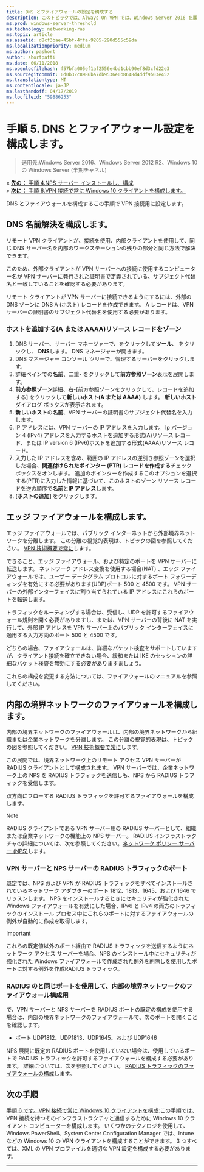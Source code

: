 ```yaml
---
title: DNS とファイアウォールの設定を構成する
description: このトピックでは、Always On VPN では、Windows Server 2016 を展開するための詳細な手順を説明します。
ms.prod: windows-server-threshold
ms.technology: networking-ras
ms.topic: article
ms.assetid: d8cf3bae-45bf-4ffa-9205-290d555c59da
ms.localizationpriority: medium
ms.author: pashort
author: shortpatti
ms.date: 06/11/2018
ms.openlocfilehash: f57bfa005ef1af2556e4bd1cbb90ef8d3cfd22e3
ms.sourcegitcommit: 0d0b32c8986ba7db9536e0b8648d4ddf9b03e452
ms.translationtype: MT
ms.contentlocale: ja-JP
ms.lasthandoff: 04/17/2019
ms.locfileid: "59886253"
---
```

# <a name="step-5-configure-dns-and-firewall-settings"></a>手順 5. DNS とファイアウォール設定を構成します。

>適用先:Windows Server 2016、Windows Server 2012 R2、Windows 10 の Windows Server (半期チャネル)

&#171;  [**先の：** 手順 4.NPS サーバー インストールし、構成](vpn-deploy-nps.md)<br>
&#187;  [**次に：** 手順 6.VPN 接続で常に Windows 10 クライアントを構成します。](vpn-deploy-client-vpn-connections.md)

DNS とファイアウォールを構成するこの手順で VPN 接続用に設定します。

## <a name="configure-dns-name-resolution"></a>DNS 名前解決を構成します。

リモート VPN クライアントが、接続を使用、内部クライアントを使用して、同じ DNS サーバー名を内部のワークステーションの残りの部分と同じ方法で解決できます。 

このため、外部クライアントが VPN サーバーへの接続に使用するコンピューター名が VPN サーバーに発行された証明書で定義されている、サブジェクト代替名と一致していることを確認する必要があります。

リモート クライアントが VPN サーバーに接続できるようにするには、外部の DNS ゾーンに DNS A (ホスト) レコードを作成できます。 A レコードは、VPN サーバーの証明書のサブジェクト代替名を使用する必要があります。


### <a name="to-add-a-host-a-or-aaaa-resource-record-to-a-zone"></a>ホストを追加する\(A または AAAA\)リソース レコードをゾーン

1. DNS サーバー、サーバー マネージャーで、をクリックして**ツール**、 をクリックし、 **DNS**します。 DNS マネージャーが開きます。
2. DNS マネージャー コンソール ツリーで、管理するサーバーをクリックします。
3. 詳細ペインでの**名前**、二重\- をクリックして**前方参照ゾーン**表示を展開します。
4. **前方参照ゾーン**詳細、右\-[前方参照ゾーンをクリックして、レコードを追加する] をクリックして**新しいホスト\(A または AAAA\)** します。 **新しいホスト** ダイアログ ボックスが表示されます。
5. **新しいホスト**の**名前**、VPN サーバーの証明書のサブジェクト代替名を入力します。
6. IP アドレスには、VPN サーバーの IP アドレスを入力します。 Ip バージョン 4 (IPv4) アドレスを入力するホストを追加する形式\(A\)リソース レコード、または IP version 6 \(IPv6\)ホストを追加する形式\(AAAA\)リソース レコード。
7. 入力した IP アドレスを含め、範囲の IP アドレスの逆引き参照ゾーンを選択した場合、**関連付けられたポインター (PTR) レコードを作成する**チェック ボックスをオンします。  追加のポインターを作成するこのオプションを選択する\(PTR\)に入力した情報に基づいて、このホストのゾーン リソース レコードを逆の順序で**名前**と**IP アドレス**します。
8. **[ホストの追加]** をクリックします。

## <a name="configure-the-edge-firewall"></a>エッジ ファイアウォールを構成します。

エッジ ファイアウォールでは、パブリック インターネットから外部境界ネットワークを分離します。 この分離の視覚的表現は、トピックの図を参照してください。 [VPN 技術概要で常に](../always-on-vpn-technology-overview.md)します。

できること、エッジ ファイアウォール、および特定のポートを VPN サーバーに転送します。 ネットワーク アドレス変換を使用する場合\(NAT\) 、エッジ ファイアウォールでは、ユーザー データグラム プロトコルに対するポート フォワーディングを有効にする必要があります\(UDP\)ポート 500 と 4500 です。 VPN サーバーの外部インターフェイスに割り当てられている IP アドレスにこれらのポートを転送します。

トラフィックをルーティングする場合は、受信し、UDP を許可するファイアウォール規則を開く必要がありますし、または、VPN サーバーの背後に NAT を実行して、外部 IP アドレスを VPN サーバー上のパブリック インターフェイスに適用する入力方向のポート 500 と 4500 です。

どちらの場合、ファイアウォールは、詳細なパケット検査をサポートしていますが、クライアント接続を確立できない場合、緩和または IKE のセッションの詳細なパケット検査を無効にする必要がありますましょう。

これらの構成を変更する方法については、ファイアウォールのマニュアルを参照してください。

## <a name="configure-the-internal-perimeter-network-firewall"></a>内部の境界ネットワークのファイアウォールを構成します。

内部の境界ネットワークのファイアウォールは、内部の境界ネットワークから組織または企業ネットワークを分離します。 この分離の視覚的表現は、トピックの図を参照してください。 [VPN 技術概要で常に](../always-on-vpn-technology-overview.md)します。

この展開では、境界ネットワーク上のリモート アクセス VPN サーバーが RADIUS クライアントとして構成されます。  VPN サーバーでは、企業ネットワーク上の NPS を RADIUS トラフィックを送信しも、NPS から RADIUS トラフィックを受信します。

双方向にフローする RADIUS トラフィックを許可するファイアウォールを構成します。


>[!NOTE]
>RADIUS クライアントである VPN サーバー用の RADIUS サーバーとして、組織または企業ネットワークの機能上の NPS サーバー。 RADIUS インフラストラクチャの詳細については、次を参照してください。[ネットワーク ポリシー サーバー (NPS)](../../../../../networking/technologies/nps/nps-top.md)します。

### <a name="radius-traffic-ports-on-the-vpn-server-and-nps-server"></a>VPN サーバーと NPS サーバーの RADIUS トラフィックのポート

既定では、NPS および VPN が RADIUS トラフィックをすべてインストールされているネットワーク アダプターのポート 1812、1813、1645、および 1646 でリッスンします。 NPS をインストールするときにセキュリティが強化された Windows ファイアウォールを有効にした場合、IPv6 と IPv4 の両方のトラフィックのインストール プロセス中にこれらのポートに対するファイアウォールの例外が自動的に作成を取得します。

>[!IMPORTANT]
>これらの既定値以外のポート経由で RADIUS トラフィックを送信するようにネットワーク アクセス サーバーを場合、NPS のインストール中にセキュリティが強化された Windows ファイアウォールで作成された例外を削除しを使用したポートに対する例外を作成RADIUS トラフィック。

### <a name="use-the-same-radius-ports-for-the-internal-perimeter-network-firewall-configuration"></a>RADIUS のと同じポートを使用して、内部の境界ネットワークのファイアウォール構成用

で、VPN サーバーと NPS サーバーを RADIUS ポートの既定の構成を使用する場合は、内部の境界ネットワークのファイアウォールで、次のポートを開くことを確認します。

- ポート UDP1812、UDP1813、UDP1645、および UDP1646

NPS 展開に既定の RADIUS ポートを使用していない場合は、使用しているポートで RADIUS トラフィックを許可するファイアウォールを構成する必要があります。 詳細については、次を参照してください。 [RADIUS トラフィックのファイアウォールの構成](../../../../../networking/technologies/nps/nps-firewalls-configure.md)します。

## <a name="next-step"></a>次の手順
[手順 6 です。VPN 接続で常に Windows 10 クライアントを構成](vpn-deploy-client-vpn-connections.md):この手順では、VPN 接続を持つそのインフラストラクチャと通信するために Windows 10 クライアント コンピューターを構成します。 いくつかのテクノロジを使用して、Windows PowerShell、System Center Configuration Manager では、Intune などの Windows 10 の VPN クライアントを構成することができます。 3 つすべては、XML の VPN プロファイルを適切な VPN 設定を構成する必要があります。 

---

